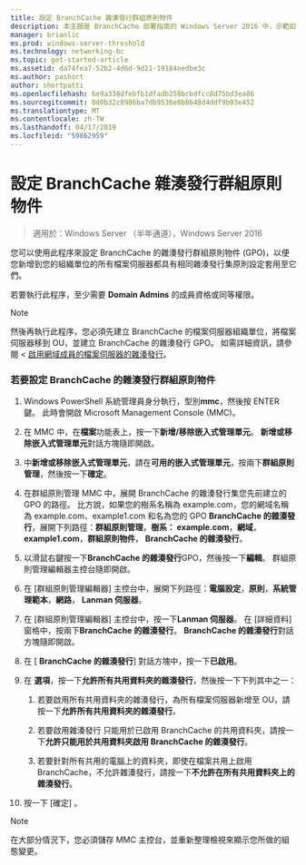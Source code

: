 ```yaml
---
title: 設定 BranchCache 雜湊發行群組原則物件
description: 本主題是 BranchCache 部署指南的 Windows Server 2016 中，示範如何以最佳化 WAN 頻寬使用量，在分公司的分散式和裝載式快取模式部署 BranchCache 的一部分
manager: brianlic
ms.prod: windows-server-threshold
ms.technology: networking-bc
ms.topic: get-started-article
ms.assetid: da74fea7-52b2-4d6d-9d21-19184eedbe3c
ms.author: pashort
author: shortpatti
ms.openlocfilehash: 6e9a338dfebfb1dfadb258bcbdfcc8d75bd3ea86
ms.sourcegitcommit: 0d0b32c8986ba7db9536e0b8648d4ddf9b03e452
ms.translationtype: MT
ms.contentlocale: zh-TW
ms.lasthandoff: 04/17/2019
ms.locfileid: "59862959"
---
```

# <a name="configure-the-branchcache-hash-publication-group-policy-object"></a>設定 BranchCache 雜湊發行群組原則物件

>適用於：Windows Server （半年通道），Windows Server 2016

您可以使用此程序來設定 BranchCache 的雜湊發行群組原則物件 (GPO)，以便您新增到您的組織單位的所有檔案伺服器都具有相同雜湊發行集原則設定套用至它們。  
  
若要執行此程序，至少需要 **Domain Admins** 的成員資格或同等權限。  
  
> [!NOTE]  
> 然後再執行此程序，您必須先建立 BranchCache 的檔案伺服器組織單位，將檔案伺服器移到 OU，並建立 BranchCache 的雜湊發行 GPO。 如需詳細資訊，請參閱 <<c0> [ 啟用網域成員的檔案伺服器的雜湊發行](../../branchcache/deploy/Enable-Hash-Publication-for-Domain-Member-File-Servers.md)。  
  
### <a name="to-configure-the-branchcache-hash-publication-group-policy-object"></a>若要設定 BranchCache 的雜湊發行群組原則物件  
  
1.  Windows PowerShell 系統管理員身分執行，型別**mmc**，然後按 ENTER 鍵。 此時會開啟 Microsoft Management Console (MMC)。  
  
2.  在 MMC 中，在**檔案**功能表上，按一下**新增/移除嵌入式管理單元**。 **新增或移除嵌入式管理單元**對話方塊隨即開啟。  
  
3.  中**新增或移除嵌入式管理單元**，請在**可用的嵌入式管理單元**，按兩下**群組原則管理**，然後按一下**確定**。  
  
4.  在群組原則管理 MMC 中，展開 BranchCache 的雜湊發行集您先前建立的 GPO 的路徑。 比方說，如果您的樹系名稱為 example.com，您的網域名稱為 example.com、example1.com 和名為您的 GPO **BranchCache 的雜湊發行**，展開下列路徑：**群組原則管理**，**樹系： example.com**，**網域**， **example1.com**，**群組原則物件**， **BranchCache 的雜湊發行**。  
  
5.  以滑鼠右鍵按一下**BranchCache 的雜湊發行**GPO，然後按一下**編輯**。 群組原則管理編輯器主控台隨即開啟。  
  
6.  在 [群組原則管理編輯器] 主控台中，展開下列路徑：**電腦設定**，**原則**，**系統管理範本**，**網路**， **Lanman 伺服器**。  
  
7.  在 [群組原則管理編輯器] 主控台中，按一下**Lanman 伺服器**。 在 [詳細資料] 窗格中，按兩下**BranchCache 的雜湊發行**。 **BranchCache 的雜湊發行**對話方塊隨即開啟。  
  
8.  在 [ **BranchCache 的雜湊發行**] 對話方塊中，按一下**已啟用**。  
  
9. 在 **選項**，按一下**允許所有共用資料夾的雜湊發行**，然後按一下下列其中之一：  
  
    1.  若要啟用所有共用資料夾的雜湊發行，為所有檔案伺服器新增至 OU，請按一下**允許所有共用資料夾的雜湊發行**。  
  
    2.  若要啟用雜湊發行 只能用於已啟用 BranchCache 的共用資料夾，請按一下**允許只能用於共用資料夾啟用 BranchCache 的雜湊發行**。  
  
    3.  若要針對所有共用的電腦上的資料夾，即使在檔案共用上啟用 BranchCache，不允許雜湊發行，請按一下**不允許在所有共用資料夾上的雜湊發行**。  
  
10. 按一下 [確定] 。  
  
> [!NOTE]  
> 在大部分情況下，您必須儲存 MMC 主控台，並重新整理檢視來顯示您所做的組態變更。  
  



